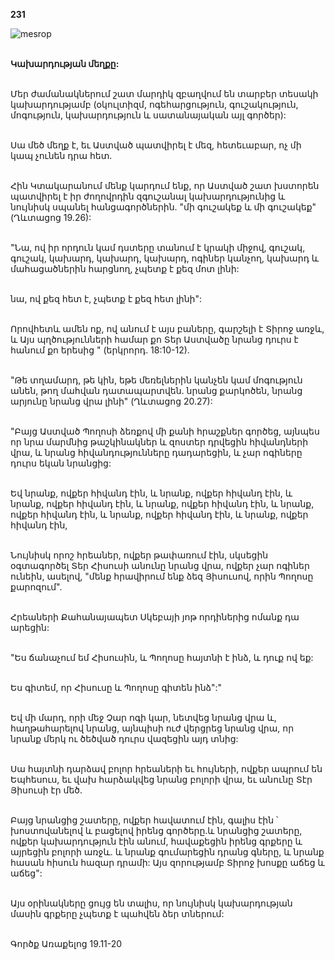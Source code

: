 **231**

![mesrop](https://volamar.ru/audio_video/foto/01/detbible/B478.BMP)

\
**Կախարդության մեղքը:**

\
Մեր ժամանակներում շատ մարդիկ զբաղվում են տարբեր տեսակի կախարդությամբ (օկուլտիզմ, ոգեհարցություն, գուշակություն, մոգություն, կախարդություն և սատանայական այլ գործեր):

\
Սա մեծ մեղք է, եւ Աստված պատվիրել է մեզ, հետեւաբար, ոչ մի կապ չունեն դրա հետ.

\
Հին Կտակարանում մենք կարդում ենք, որ Աստված շատ խստորեն պատվիրել է իր ժողովրդին զգուշանալ կախարդությունից և նույնիսկ սպանել հանցագործներին. "մի գուշակեք և մի գուշակեք" (Ղևտացոց 19.26):

\
"Նա, ով իր որդուն կամ դստերը տանում է կրակի միջով, գուշակ, գուշակ, կախարդ, կախարդ, կախարդ, ոգիներ կանչող, կախարդ և մահացածներին հարցնող, չպետք է քեզ մոտ լինի:

\
նա, ով քեզ հետ է, չպետք է քեզ հետ լինի":

\
Որովհետև ամեն ոք, ով անում է այս բաները, գարշելի է Տիրոջ առջև, և Այս պղծությունների համար քո Տեր Աստվածը նրանց դուրս է հանում քո երեսից " (երկրորդ. 18:10-12).

\
"Թե տղամարդ, թե կին, եթե մեռելներին կանչեն կամ մոգություն անեն, թող մահվան դատապարտվեն. նրանց քարկոծեն, նրանց արյունը նրանց վրա լինի" (Ղևտացոց 20.27):

\
"Բայց Աստված Պողոսի ձեռքով մի քանի հրաշքներ գործեց, այնպես որ նրա մարմնից թաշկինակներ և զոստեր դրվեցին հիվանդների վրա, և նրանց հիվանդությունները դադարեցին, և չար ոգիները դուրս եկան նրանցից:

\
Եվ նրանք, ովքեր հիվանդ էին, և նրանք, ովքեր հիվանդ էին, և նրանք, ովքեր հիվանդ էին, և նրանք, ովքեր հիվանդ էին, և նրանք, ովքեր հիվանդ էին, և նրանք, ովքեր հիվանդ էին, և նրանք, ովքեր հիվանդ էին,

\
Նույնիսկ որոշ հրեաներ, ովքեր թափառում էին, սկսեցին օգտագործել Տեր Հիսուսի անունը նրանց վրա, ովքեր չար ոգիներ ունեին, ասելով, "մենք հրավիրում ենք ձեզ Յիսուսով, որին Պողոսը քարոզում".

\
Հրեաների Քահանայապետ Սկեբայի յոթ որդիներից ոմանք դա արեցին:

\
"Ես ճանաչում եմ Հիսուսին, և Պողոսը հայտնի է ինձ, և դուք ով եք:

\
Ես գիտեմ, որ Հիսուսը և Պողոսը գիտեն ինձ":"

\
Եվ մի մարդ, որի մեջ Չար ոգի կար, նետվեց նրանց վրա և, հաղթահարելով նրանց, այնպիսի ուժ վերցրեց նրանց վրա, որ նրանք մերկ ու ծեծված դուրս վազեցին այդ տնից:

\
Սա հայտնի դարձավ բոլոր հրեաների եւ հույների, ովքեր ապրում են Եպհեսուս, եւ վախ հարձակվեց նրանց բոլորի վրա, եւ անունը Տէր Յիսուսի էր մեծ.

\
Բայց նրանցից շատերը, ովքեր հավատում էին, գալիս էին ՝ խոստովանելով և բացելով իրենց գործերը.և նրանցից շատերը, ովքեր կախարդություն էին անում, հավաքեցին իրենց գրքերը և այրեցին բոլորի առջև. և նրանք գումարեցին դրանց գները, և նրանք հասան հիսուն հազար դրամի: Այս զորությամբ Տիրոջ խոսքը աճեց և աճեց":

\
Այս օրինակները ցույց են տալիս, որ նույնիսկ կախարդության մասին գրքերը չպետք է պահվեն ձեր տներում:

\
Գործք Առաքելոց 19.11-20
